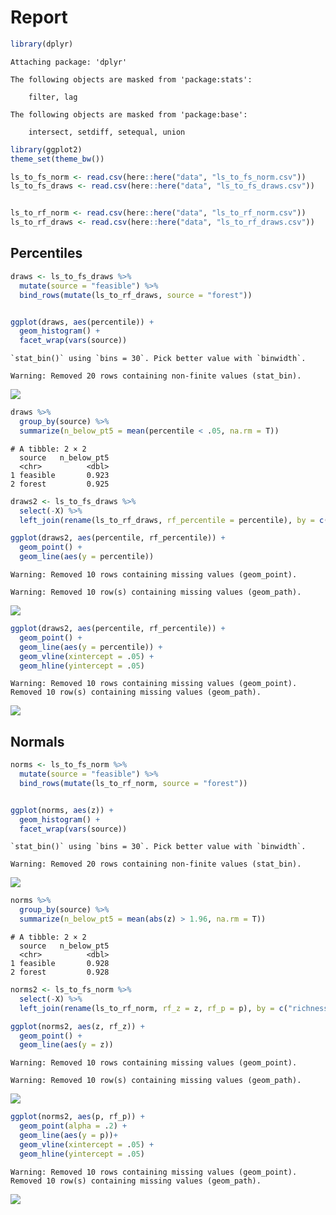 Report
================

``` r
library(dplyr)
```


    Attaching package: 'dplyr'

    The following objects are masked from 'package:stats':

        filter, lag

    The following objects are masked from 'package:base':

        intersect, setdiff, setequal, union

``` r
library(ggplot2)
theme_set(theme_bw())

ls_to_fs_norm <- read.csv(here::here("data", "ls_to_fs_norm.csv"))
ls_to_fs_draws <- read.csv(here::here("data", "ls_to_fs_draws.csv"))


ls_to_rf_norm <- read.csv(here::here("data", "ls_to_rf_norm.csv"))
ls_to_rf_draws <- read.csv(here::here("data", "ls_to_rf_draws.csv"))
```

## Percentiles

``` r
draws <- ls_to_fs_draws %>%
  mutate(source = "feasible") %>%
  bind_rows(mutate(ls_to_rf_draws, source = "forest"))


ggplot(draws, aes(percentile)) +
  geom_histogram() +
  facet_wrap(vars(source))
```

    `stat_bin()` using `bins = 30`. Pick better value with `binwidth`.

    Warning: Removed 20 rows containing non-finite values (stat_bin).

![](report_files/figure-commonmark/unnamed-chunk-2-1.png)

``` r
draws %>%
  group_by(source) %>%
  summarize(n_below_pt5 = mean(percentile < .05, na.rm = T))
```

    # A tibble: 2 × 2
      source   n_below_pt5
      <chr>          <dbl>
    1 feasible       0.923
    2 forest         0.925

``` r
draws2 <- ls_to_fs_draws %>%
  select(-X) %>%
  left_join(rename(ls_to_rf_draws, rf_percentile = percentile), by = c("richness", "abundance", "hill1"))

ggplot(draws2, aes(percentile, rf_percentile)) +
  geom_point() +
  geom_line(aes(y = percentile))
```

    Warning: Removed 10 rows containing missing values (geom_point).

    Warning: Removed 10 row(s) containing missing values (geom_path).

![](report_files/figure-commonmark/unnamed-chunk-2-2.png)

``` r
ggplot(draws2, aes(percentile, rf_percentile)) +
  geom_point() +
  geom_line(aes(y = percentile)) +
  geom_vline(xintercept = .05) +
  geom_hline(yintercept = .05)
```

    Warning: Removed 10 rows containing missing values (geom_point).
    Removed 10 row(s) containing missing values (geom_path).

![](report_files/figure-commonmark/unnamed-chunk-2-3.png)

## Normals

``` r
norms <- ls_to_fs_norm %>%
  mutate(source = "feasible") %>%
  bind_rows(mutate(ls_to_rf_norm, source = "forest"))


ggplot(norms, aes(z)) +
  geom_histogram() +
  facet_wrap(vars(source))
```

    `stat_bin()` using `bins = 30`. Pick better value with `binwidth`.

    Warning: Removed 20 rows containing non-finite values (stat_bin).

![](report_files/figure-commonmark/unnamed-chunk-3-1.png)

``` r
norms %>%
  group_by(source) %>%
  summarize(n_below_pt5 = mean(abs(z) > 1.96, na.rm = T))
```

    # A tibble: 2 × 2
      source   n_below_pt5
      <chr>          <dbl>
    1 feasible       0.928
    2 forest         0.928

``` r
norms2 <- ls_to_fs_norm %>%
  select(-X) %>%
  left_join(rename(ls_to_rf_norm, rf_z = z, rf_p = p), by = c("richness", "abundance", "hill1"))

ggplot(norms2, aes(z, rf_z)) +
  geom_point() +
  geom_line(aes(y = z))
```

    Warning: Removed 10 rows containing missing values (geom_point).

    Warning: Removed 10 row(s) containing missing values (geom_path).

![](report_files/figure-commonmark/unnamed-chunk-3-2.png)

``` r
ggplot(norms2, aes(p, rf_p)) +
  geom_point(alpha = .2) +
  geom_line(aes(y = p))+
  geom_vline(xintercept = .05) +
  geom_hline(yintercept = .05)
```

    Warning: Removed 10 rows containing missing values (geom_point).
    Removed 10 row(s) containing missing values (geom_path).

![](report_files/figure-commonmark/unnamed-chunk-3-3.png)
